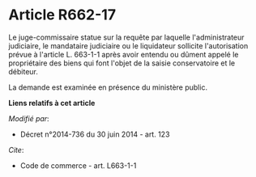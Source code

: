 # Article R662-17

Le juge-commissaire statue sur la requête par laquelle l'administrateur judiciaire, le mandataire judiciaire ou le
liquidateur sollicite l'autorisation prévue à l'article L. 663-1-1 après avoir entendu ou dûment appelé le propriétaire des
biens qui font l'objet de la saisie conservatoire et le débiteur. 

La demande est examinée en présence du ministère public.

**Liens relatifs à cet article**

_Modifié par_:

  - Décret n°2014-736 du 30 juin 2014 - art. 123

_Cite_:

  - Code de commerce - art. L663-1-1
